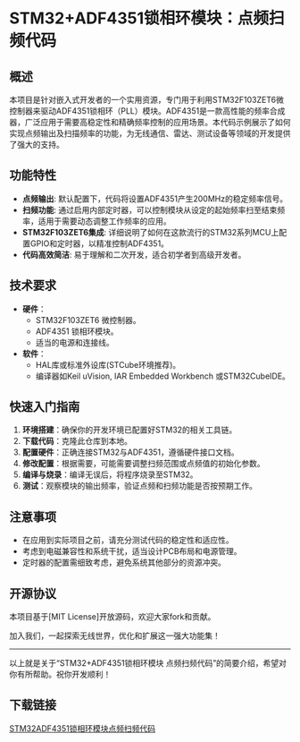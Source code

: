 # STM32+ADF4351锁相环模块：点频扫频代码

## 概述

本项目是针对嵌入式开发者的一个实用资源，专门用于利用STM32F103ZET6微控制器来驱动ADF4351锁相环（PLL）模块。ADF4351是一款高性能的频率合成器，广泛应用于需要高稳定性和精确频率控制的应用场景。本代码示例展示了如何实现点频输出及扫描频率的功能，为无线通信、雷达、测试设备等领域的开发提供了强大的支持。

## 功能特性

- **点频输出**: 默认配置下，代码将设置ADF4351产生200MHz的稳定频率信号。
- **扫频功能**: 通过启用内部定时器，可以控制模块从设定的起始频率扫至结束频率，适用于需要动态调整工作频率的应用。
- **STM32F103ZET6集成**: 详细说明了如何在这款流行的STM32系列MCU上配置GPIO和定时器，以精准控制ADF4351。
- **代码高效简洁**: 易于理解和二次开发，适合初学者到高级开发者。

## 技术要求

- **硬件**：
    - STM32F103ZET6 微控制器。
    - ADF4351 锁相环模块。
    - 适当的电源和连接线。
- **软件**：
    - HAL库或标准外设库(STCube环境推荐)。
    - 编译器如Keil uVision, IAR Embedded Workbench 或STM32CubeIDE。

## 快速入门指南

1. **环境搭建**：确保你的开发环境已配置好STM32的相关工具链。
2. **下载代码**：克隆此仓库到本地。
3. **配置硬件**：正确连接STM32与ADF4351，遵循硬件接口文档。
4. **修改配置**：根据需要，可能需要调整扫频范围或点频值的初始化参数。
5. **编译与烧录**：编译无误后，将程序烧录至STM32。
6. **测试**：观察模块的输出频率，验证点频和扫频功能是否按预期工作。

## 注意事项

- 在应用到实际项目之前，请充分测试代码的稳定性和适应性。
- 考虑到电磁兼容性和系统干扰，适当设计PCB布局和电源管理。
- 定时器的配置需细致考虑，避免系统其他部分的资源冲突。

## 开源协议

本项目基于[MIT License]开放源码，欢迎大家fork和贡献。

加入我们，一起探索无线世界，优化和扩展这一强大功能集！

---

以上就是关于“STM32+ADF4351锁相环模块 点频扫频代码”的简要介绍，希望对你有所帮助。祝你开发顺利！

## 下载链接

[STM32ADF4351锁相环模块点频扫频代码](https://pan.quark.cn/s/e164d5a25e18)
